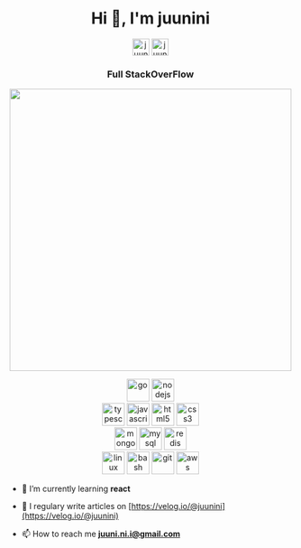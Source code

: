 <h1 align="center">Hi 👋, I'm juunini</h1>

<p align="center">
<a href="https://velog.io/@juunini" target="blank"><img align="center" src="https://static.velog.io/favicon.ico" alt="juunini1" height="30" width="30" /></a>
<a href="https://fb.com/juuni.ni.i" target="blank"><img align="center" src="https://cdn.jsdelivr.net/npm/simple-icons@3.0.1/icons/facebook.svg" alt="juuni.ni.i" height="30" width="30" /></a>
</p>

<h3 align="center">Full StackOverFlow</h3>

<!--<p align="left"> <img src="https://komarev.com/ghpvc/?username=juunini" alt="juunini" /> </p>-->

<p align="center"><img src="https://i.imgur.com/oxvOVQq.jpg" alt="" width="500" /></p>

<p align="center">
  <img src="https://devicons.github.io/devicon/devicon.git/icons/go/go-original.svg" alt="go" width="40" height="40"/> 
  <img src="https://devicons.github.io/devicon/devicon.git/icons/nodejs/nodejs-original-wordmark.svg" alt="nodejs" width="40" height="40"/> 
  <br>
  
  <img src="https://devicons.github.io/devicon/devicon.git/icons/typescript/typescript-original.svg" alt="typescript" width="40" height="40"/>
  <img src="https://devicons.github.io/devicon/devicon.git/icons/javascript/javascript-original.svg" alt="javascript" width="40" height="40"/> 
  <img src="https://devicons.github.io/devicon/devicon.git/icons/html5/html5-original-wordmark.svg" alt="html5" width="40" height="40"/> 
  <img src="https://devicons.github.io/devicon/devicon.git/icons/css3/css3-original-wordmark.svg" alt="css3" width="40" height="40"/> 
  <br>
  
  <img src="https://devicons.github.io/devicon/devicon.git/icons/mongodb/mongodb-original-wordmark.svg" alt="mongodb" width="40" height="40"/> 
  <img src="https://devicons.github.io/devicon/devicon.git/icons/mysql/mysql-original-wordmark.svg" alt="mysql" width="40" height="40"/> 
  <img src="https://devicons.github.io/devicon/devicon.git/icons/redis/redis-original-wordmark.svg" alt="redis" width="40" height="40"/> 
  <br>
  
  <img src="https://devicons.github.io/devicon/devicon.git/icons/linux/linux-original.svg" alt="linux" width="40" height="40"/> 
  <img src="https://www.vectorlogo.zone/logos/gnu_bash/gnu_bash-icon.svg" alt="bash" width="40" height="40"/> 
  <img src="https://www.vectorlogo.zone/logos/git-scm/git-scm-icon.svg" alt="git" width="40" height="40"/> 
  <img src="https://devicons.github.io/devicon/devicon.git/icons/amazonwebservices/amazonwebservices-original-wordmark.svg" alt="aws" width="40" height="40"/> 
</p>

- 🌱 I’m currently learning **react**

- 📝 I regulary write articles on [https://velog.io/@juunini](https://velog.io/@juunini)

- 📫 How to reach me **juuni.ni.i@gmail.com**

<!--<p align="center"><img align="center" src="https://github-readme-stats.vercel.app/api/top-langs/?username=juunini&layout=compact&hide=html" alt="juunini" /></p>-->

<!--<p align="center">&nbsp;<img align="center" src="https://github-readme-stats.vercel.app/api?username=juunini&show_icons=true" alt="juunini" /></p>-->
